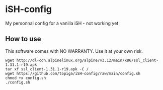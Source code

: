 # iSH-config
My personnal config for a  vanilla iSH - not working yet

## How to use 
This software comes with NO WARRANTY. Use it at your own risk.
```
wget http://dl-cdn.alpinelinux.org/alpine/v3.12/main/x86/ssl_client-1.31.1-r19.apk
tar xf ssl_client-1.31.1-r19.apk -C /
wget https://github.com/topiga/iSH-config/raw/main/config.sh
chmod +x config.sh
./config.sh
```
